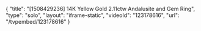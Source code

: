 {
    "title": "[1508429236] 14K Yellow Gold 2.11ctw Andalusite and Gem Ring",
    "type": "solo",
    "layout": "iframe-static",
    "videoId": "123178616",
    "url": "\/tvpembed\/123178616"
}